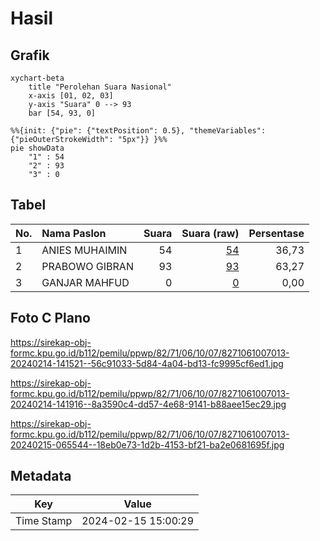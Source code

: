 # Hasil

## Grafik

```mermaid
xychart-beta
    title "Perolehan Suara Nasional"
    x-axis [01, 02, 03]
    y-axis "Suara" 0 --> 93
    bar [54, 93, 0]
```

```mermaid
%%{init: {"pie": {"textPosition": 0.5}, "themeVariables": {"pieOuterStrokeWidth": "5px"}} }%%
pie showData
    "1" : 54
    "2" : 93
    "3" : 0
```

## Tabel

| No. | Nama Paslon    | Suara | Suara (raw) | Persentase |
|:--- |:-------------- | -----:| -----------:| ----------:|
| 1   | ANIES MUHAIMIN | 54    | [54][p-1]   | 36,73      |
| 2   | PRABOWO GIBRAN | 93    | [93][p-2]   | 63,27      |
| 3   | GANJAR MAHFUD  | 0     | [0][p-3]    | 0,00       |


[p-1]: https://github.com/gigit-pemilu/pemilu-2024/blob/main/pilpres/hitung-suara/sub/82-maluku-utara/sub/71-kota-ternate/sub/06-kota-ternate-tengah/sub/1007-marikurubu/sub/013-tps/sub/paslon-1.txt
[p-2]: https://github.com/gigit-pemilu/pemilu-2024/blob/main/pilpres/hitung-suara/sub/82-maluku-utara/sub/71-kota-ternate/sub/06-kota-ternate-tengah/sub/1007-marikurubu/sub/013-tps/sub/paslon-2.txt
[p-3]: https://github.com/gigit-pemilu/pemilu-2024/blob/main/pilpres/hitung-suara/sub/82-maluku-utara/sub/71-kota-ternate/sub/06-kota-ternate-tengah/sub/1007-marikurubu/sub/013-tps/sub/paslon-3.txt

## Foto C Plano

https://sirekap-obj-formc.kpu.go.id/b112/pemilu/ppwp/82/71/06/10/07/8271061007013-20240214-141521--56c91033-5d84-4a04-bd13-fc9995cf6ed1.jpg

https://sirekap-obj-formc.kpu.go.id/b112/pemilu/ppwp/82/71/06/10/07/8271061007013-20240214-141916--8a3590c4-dd57-4e68-9141-b88aee15ec29.jpg

https://sirekap-obj-formc.kpu.go.id/b112/pemilu/ppwp/82/71/06/10/07/8271061007013-20240215-065544--18eb0e73-1d2b-4153-bf21-ba2e0681695f.jpg


## Metadata

| Key        | Value               |
| ---------- | ------------------- |
| Time Stamp | 2024-02-15 15:00:29 |



